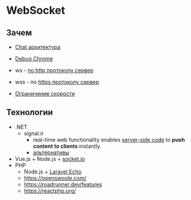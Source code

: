 # WebSocket

## Зачем

- [Chat архитектура](https://blog.bytebytego.com/i/98040721/how-do-we-design-a-chat-application-like-whatsapp-facebook-messenger-or-discord)

- [Debug Chrome](https://stackoverflow.com/questions/5751495/debugging-websocket-in-google-chrome)
- ws - [по http протоколу сервер](https://habr.com/ru/companies/otus/articles/851504/)
- wss - по [https протоколу сервер](https://thewebdev.info/2022/03/16/how-to-create-a-secure-tls-ssl-websocket-server-with-node-js/)
- [Ограничение скорости](https://learn.javascript.ru/websocket)

## Технологии

- .NET
  - signal.ir
    - real-time web functionality enables [server-side code](https://learn.microsoft.com/en-us/aspnet/core/signalr/introduction?view=aspnetcore-7.0) to __push content to clients__ instantly.
    - [альтернативы](https://www.educba.com/signalr-alternatives/)
- Vue.js + Node.js + [socket.io](https://blog.openreplay.com/rendering-real-time-data-with-vue-node-and-socket-io)
- PHP
	- Node.js + [Laravel Echo](https://laravel.com/docs/5.3/broadcasting#installing-laravel-echo)
	- https://openswoole.com/
	- https://roadrunner.dev/features
	- https://reactphp.org/
